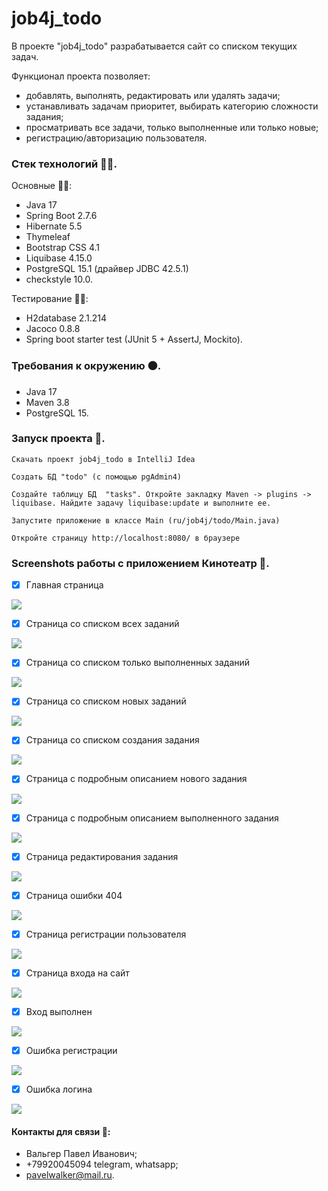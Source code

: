 # job4j_todo

В проекте "job4j_todo" разрабатывается сайт со списком текущих задач.

Функционал проекта позволяет:
* добавлять, выполнять, редактировать или удалять задачи;
* устанавливать задачам приоритет, выбирать категорию сложности задания;
* просматривать все задачи, только выполненные или только новые;
* регистрацию/авторизацию пользователя.

### Стек технологий :technologist:.
Основные :man_technologist:: 
- Java 17
- Spring Boot 2.7.6
- Hibernate 5.5
- Thymeleaf
- Bootstrap CSS 4.1
- Liquibase 4.15.0
- PostgreSQL 15.1 (драйвер JDBC 42.5.1)
- checkstyle 10.0.

Тестирование :mechanic::
- H2database 2.1.214
- Jacoco 0.8.8
- Spring boot starter test (JUnit 5 + AssertJ, Mockito).

### Требования к окружению :black_circle:.
- Java 17
- Maven 3.8
- PostgreSQL 15.

### Запуск проекта :running:.
```Скачать проект job4j_todo в IntelliJ Idea```

```Создать БД "todo" (с помощью pgAdmin4)```

```Cоздайте таблицу БД  "tasks". Откройте закладку Maven -> plugins -> liquibase. Найдите задачу liquibase:update и выполните ее.```

```Запустите приложение в классе Main (ru/job4j/todo/Main.java)```

```Откройте страницу http://localhost:8080/ в браузере```

### Screenshots работы с приложением Кинотеатр :cinema:.

- [x] Главная страница

![](https://raw.githubusercontent.com/PavelValger/job4j_todo/e0d3478dc097e91aa67d63b0845a4f0c745068e6/img/1.jpg)

- [x] Страница со списком всех заданий

![](https://raw.githubusercontent.com/PavelValger/job4j_todo/e0d3478dc097e91aa67d63b0845a4f0c745068e6/img/2.jpg)

- [x] Страница со списком только выполненных заданий

![](https://raw.githubusercontent.com/PavelValger/job4j_todo/e0d3478dc097e91aa67d63b0845a4f0c745068e6/img/3.jpg)

- [x] Страница со списком новых заданий

![](https://raw.githubusercontent.com/PavelValger/job4j_todo/e0d3478dc097e91aa67d63b0845a4f0c745068e6/img/4.jpg)

- [x] Страница со списком создания задания

![](https://github.com/PavelValger/job4j_todo/blob/master/img/5.jpg?raw=true)

- [x] Страница с подробным описанием нового задания

![](https://raw.githubusercontent.com/PavelValger/job4j_todo/e0d3478dc097e91aa67d63b0845a4f0c745068e6/img/6.jpg)

- [x] Страница с подробным описанием выполненного задания

![](https://raw.githubusercontent.com/PavelValger/job4j_todo/e0d3478dc097e91aa67d63b0845a4f0c745068e6/img/7.jpg)

- [x] Страница редактирования задания

![](https://github.com/PavelValger/job4j_todo/blob/master/img/8.jpg?raw=true)

- [x] Страница ошибки 404

![](https://raw.githubusercontent.com/PavelValger/job4j_todo/e0d3478dc097e91aa67d63b0845a4f0c745068e6/img/9.jpg)

- [x] Страница регистрации пользователя

![](https://raw.githubusercontent.com/PavelValger/job4j_todo/1ebefe2053ab1e37c16364c667919f2ade488ade/img/страница%20регистрации.jpg)

- [x] Страница входа на сайт

![](https://raw.githubusercontent.com/PavelValger/job4j_todo/1ebefe2053ab1e37c16364c667919f2ade488ade/img/страница%20входа.jpg)

- [x] Вход выполнен

![](https://raw.githubusercontent.com/PavelValger/job4j_todo/1ebefe2053ab1e37c16364c667919f2ade488ade/img/вход%20выполнен.jpg)

- [x] Ошибка регистрации

![](https://raw.githubusercontent.com/PavelValger/job4j_todo/2644be77e2d133d806990cac0adcff7cfbb8b62b/img/ошибка%20регистрации.jpg)

- [x] Ошибка логина

![](https://raw.githubusercontent.com/PavelValger/job4j_todo/1ebefe2053ab1e37c16364c667919f2ade488ade/img/ошибка%20логина.jpg)


#### Контакты для связи :iphone::
* Вальгер Павел Иванович;
* +79920045094 telegram, whatsapp;
* pavelwalker@mail.ru.